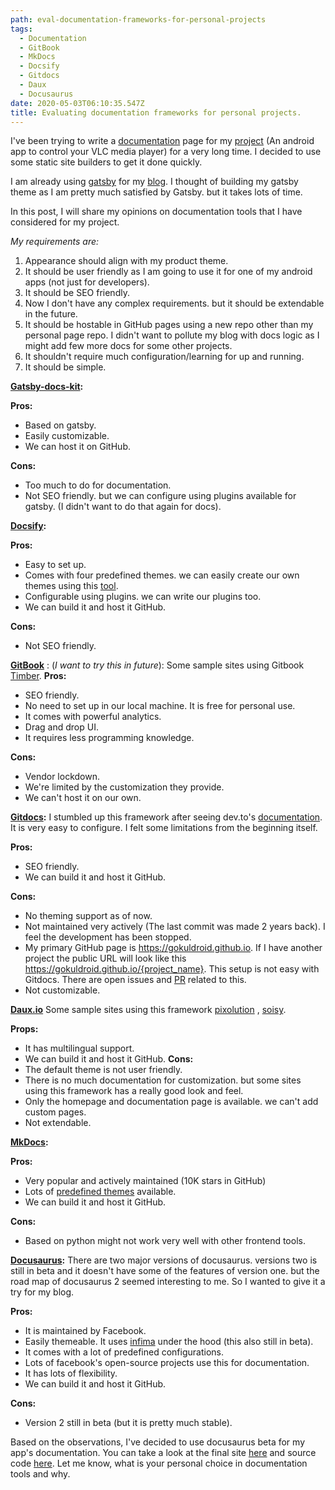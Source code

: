 ```yaml
---
path: eval-documentation-frameworks-for-personal-projects
tags:
  - Documentation
  - GitBook
  - MkDocs
  - Docsify
  - Gitdocs
  - Daux
  - Docusaurus
date: 2020-05-03T06:10:35.547Z
title: Evaluating documentation frameworks for personal projects.
---
```


I've been trying to write a [documentation](https://codefromdude.com/vlc-docs/) page for my [project](https://play.google.com/store/apps/details?id=tuple.me.vlcremote) (An android app to control your VLC media player) for a very long time. I decided to use some static site builders to get it done quickly. 

I am already using [gatsby](https://www.gatsbyjs.org/) for my [blog](http://codefromdude.com/). I thought of building my gatsby theme as I am pretty much satisfied by Gatsby. but it takes lots of time. 

In this post, I will share my opinions on documentation tools that I have considered for my project. 

*My requirements are:*
1. Appearance should align with my product theme.
2. It should be user friendly as I am going to use it for one of my android apps (not just for developers).
3. It should be SEO friendly.
4. Now I don't have any complex requirements. but it should be extendable in the future.
5. It should be hostable in GitHub pages using a new repo other than my personal page repo. I didn't want to pollute my blog with docs logic as I might add few more docs for some other projects.
6. It shouldn't require much configuration/learning for up and running. 
7. It should be simple.

**[Gatsby-docs-kit](https://brainhubeu.github.io/gatsby-docs-kit/):**

**Pros:** 
 - Based on gatsby.   
 - Easily customizable.   
 - We can host it on GitHub.

**Cons:** 
  - Too much to do for documentation.
  - Not SEO friendly. but we can configure using plugins available for gatsby. (I didn't want to do that again for docs).

**[Docsify](https://docsify.js.org/#/?id=docsify):**

**Pros:**
  - Easy to set up.
  - Comes with four predefined themes. we can easily create our own themes using this [tool](https://jhildenbiddle.github.io/docsify-themeable/#/quick-start?id=hosting).
  - Configurable using plugins. we can write our plugins too.
  - We can build it and host it GitHub.

**Cons:**
  - Not SEO friendly.
  
**[GitBook](https://www.gitbook.com/)** : (*I want to try this in future*):
Some sample sites using Gitbook [Timber](https://docs.timber.io/).
**Pros:**
  - SEO friendly.
  - No need to set up in our local machine. It is free for personal use.
  - It comes with powerful analytics.
  - Drag and drop UI. 
  - It requires less programming knowledge.

**Cons:**
  - Vendor lockdown.
   - We're limited by the customization they provide.
   - We can't host it on our own.

**[Gitdocs](https://github.com/timberio/gitdocs):**
I stumbled up this framework after seeing dev.to's [documentation](https://docs.dev.to/technical-overview/stack/). It is very easy to configure. I felt some limitations from the beginning itself.

**Pros:**
 - SEO friendly.
 - We can build it and host it GitHub.

**Cons:**
  - No theming support as of now.
  - Not maintained very actively (The last commit was made 2 years back). I feel the development has been stopped.
  - My primary GitHub page is https://gokuldroid.github.io. If I have another project  the public URL will look like this https://gokuldroid.github.io/{project_name}. This setup is not easy with Gitdocs. There are open issues and [PR](https://github.com/timberio/gitdocs/pull/172) related to this.
  - Not customizable.

**[Daux.io](https://daux.io/)**
Some sample sites using this framework [pixolution](https://docs.pixolution.org/#/) , [soisy](https://doc.soisy.it/en/Introduction.html).

**Props:**
  - It has multilingual support.
  - We can build it and host it GitHub.
**Cons:**
  - The default theme is not user friendly.
  - There is no much documentation for customization. but some sites using this framework has a really good look and feel.
  - Only the homepage and documentation page is available. we can't add custom pages.
  - Not extendable. 
 
**[MkDocs](https://www.mkdocs.org/):**

**Pros:**
  - Very popular and actively maintained (10K stars in GitHub)
  - Lots of [predefined themes](https://github.com/mkdocs/mkdocs/wiki/MkDocs-Themes) available.
  - We can build it and host it GitHub.

**Cons:**
  - Based on python might not work very well with other frontend tools.

**[Docusaurus](https://v2.docusaurus.io/):**
There are two major versions of docusaurus. versions two is still in beta and it doesn't have some of the features of version one. but the road map of docusaurus 2 seemed interesting to me. So I wanted to give it a try for my blog.

**Pros:**
  - It is maintained by Facebook.
  - Easily themeable. It uses [infima](https://facebookincubator.github.io/infima) under the hood (this also still in beta).
  - It comes with a lot of predefined configurations.
  - Lots of facebook's open-source projects use this for documentation.
  - It has lots of flexibility.
  - We can build it and host it GitHub.

**Cons:**
  - Version 2 still in beta (but it is pretty much stable).

Based on the observations, I've decided to use docusaurus beta for my app's documentation. You can take a look at the final site [here](https://codefromdude.com/vlc-docs/) and source code [here](https://github.com/Gokuldroid/vlc-docs). Let me know, what is your personal choice in documentation tools and why.
